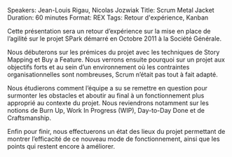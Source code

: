 Speakers: Jean-Louis Rigau, Nicolas Jozwiak
Title: Scrum Metal Jacket
Duration: 60 minutes
Format: REX
Tags: Retour d'expérience, Kanban

Cette présentation sera un retour d’expérience sur la mise en place de l’agilité sur le projet SPark démarré en Octobre 2011 à la Société Générale.

Nous débuterons sur les prémices du projet avec les techniques de Story Mapping et Buy a Feature.
Nous verrons ensuite pourquoi sur un projet aux objectifs forts et au sein d’un environnement où les contraintes organisationnelles sont nombreuses, Scrum n’était pas tout à fait adapté.

Nous étudierons comment l’équipe a su se remettre en question pour surmonter les obstacles et aboutir au final à un fonctionnement plus approprié au contexte du projet.
Nous reviendrons notamment sur les notions de Burn Up, Work In Progress (WIP), Day-to-Day Done et de Craftsmanship.

Enfin pour finir, nous effectuerons un état des lieux du projet permettant de montrer l’efficacité de ce nouveau mode de fonctionnement, ainsi que les points qui restent encore à améliorer.
